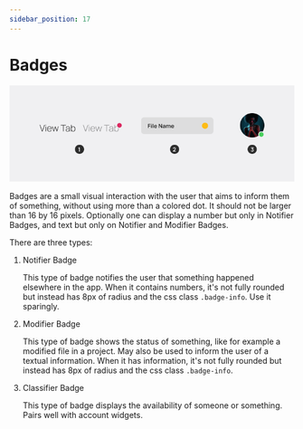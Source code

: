 ```yaml
---
sidebar_position: 17
---
```


# Badges

![](/assets/badges.png)

Badges are a small visual interaction with the user that aims to inform them of something, without using more than a colored dot.
It should not be larger than 16 by 16 pixels. Optionally one can display a number but only in Notifier Badges, and text but only on
Notifier and Modifier Badges.

There are three types:

1. Notifier Badge

    This type of badge notifies the user that something happened elsewhere in the app. When it contains numbers, it's not fully 
    rounded but instead has 8px of radius and the css class `.badge-info`. Use it sparingly.

2. Modifier Badge

    This type of badge shows the status of something, like for example a modified file in a project. May also be used to inform the
    user of a textual information. When it has information, it's not fully rounded but instead has 8px of radius and the css class
    `.badge-info`.

3. Classifier Badge

    This type of badge displays the availability of someone or something. Pairs well with account widgets.
